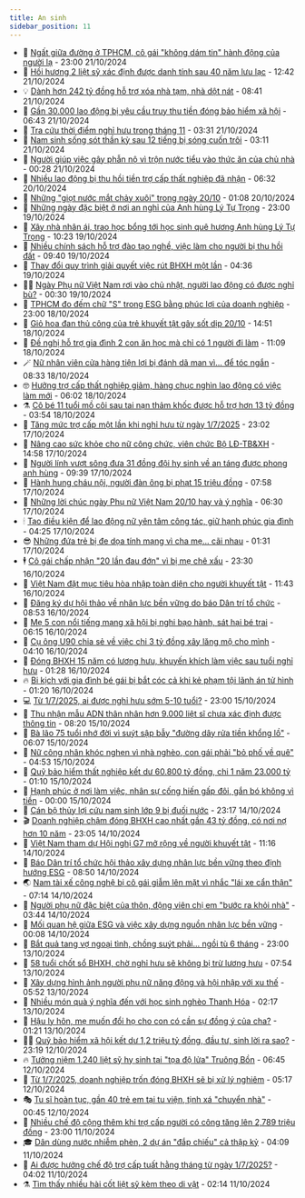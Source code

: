 ```yaml
---
title: An sinh
sidebar_position: 11
---
```


<!-- dantri-an-sinh:START -->
- 👺 [Ngất giữa đường ở TPHCM, cô gái &quot;không dám tin&quot; hành động của người lạ](https://dantri.com.vn/an-sinh/ngat-giua-duong-o-tphcm-co-gai-khong-dam-tin-hanh-dong-cua-nguoi-la-20241021160645110.htm) - 23:00 21/10/2024
- 👀 [Hồi hương 2 liệt sỹ xác định được danh tính sau 40 năm lưu lạc](https://dantri.com.vn/an-sinh/hoi-huong-2-liet-sy-xac-dinh-duoc-danh-tinh-sau-40-nam-luu-lac-20241021172549019.htm) - 12:42 21/10/2024
- 💡 [Dành hơn 242 tỷ đồng hỗ trợ xóa nhà tạm, nhà dột nát](https://dantri.com.vn/an-sinh/danh-hon-242-ty-dong-ho-tro-xoa-nha-tam-nha-dot-nat-20241021104850109.htm) - 08:41 21/10/2024
- 💄 [Gần 30.000 lao động bị yêu cầu truy thu tiền đóng bảo hiểm xã hội](https://dantri.com.vn/an-sinh/gan-30000-lao-dong-bi-yeu-cau-truy-thu-tien-dong-bao-hiem-xa-hoi-20241021123429240.htm) - 06:43 21/10/2024
- 🧠 [Tra cứu thời điểm nghỉ hưu trong tháng 11](https://dantri.com.vn/an-sinh/tra-cuu-thoi-diem-nghi-huu-trong-thang-11-20241021062120500.htm) - 03:31 21/10/2024
- 🫣 [Nam sinh sống sót thần kỳ sau 12 tiếng bị sóng cuốn trôi](https://dantri.com.vn/an-sinh/nam-sinh-song-sot-than-ky-sau-12-tieng-bi-song-cuon-troi-20241019153413724.htm) - 03:11 21/10/2024
- 🥸 [Người giúp việc gây phẫn nộ vì trộn nước tiểu vào thức ăn của chủ nhà](https://dantri.com.vn/an-sinh/nguoi-giup-viec-gay-phan-no-vi-tron-nuoc-tieu-vao-thuc-an-cua-chu-nha-20241021001552281.htm) - 00:28 21/10/2024
- 🤭 [Nhiều lao động bị thu hồi tiền trợ cấp thất nghiệp đã nhận](https://dantri.com.vn/an-sinh/nhieu-lao-dong-bi-thu-hoi-tien-tro-cap-that-nghiep-da-nhan-20241018182945911.htm) - 06:32 20/10/2024
- 💂 [Những &quot;giọt nước mắt chảy xuôi&quot; trong ngày 20/10](https://dantri.com.vn/an-sinh/nhung-giot-nuoc-mat-chay-xuoi-trong-ngay-2010-20241019234607498.htm) - 01:08 20/10/2024
- 🦣 [Những ngày đặc biệt ở nơi an nghỉ của Anh hùng Lý Tự Trọng](https://dantri.com.vn/an-sinh/nhung-ngay-dac-biet-o-noi-an-nghi-cua-anh-hung-ly-tu-trong-20241015100708684.htm) - 23:00 19/10/2024
- 🧰 [Xây nhà nhân ái, trao học bổng tới học sinh quê hương Anh hùng Lý Tự Trọng](https://dantri.com.vn/an-sinh/xay-nha-nhan-ai-trao-hoc-bong-toi-hoc-sinh-que-huong-anh-hung-ly-tu-trong-20241019164628751.htm) - 10:23 19/10/2024
- 🤩 [Nhiều chính sách hỗ trợ đào tạo nghề, việc làm cho người bị thu hồi đất](https://dantri.com.vn/an-sinh/nhieu-chinh-sach-ho-tro-dao-tao-nghe-viec-lam-cho-nguoi-bi-thu-hoi-dat-20241019155556851.htm) - 09:40 19/10/2024
- 🤖 [Thay đổi quy trình giải quyết việc rút BHXH một lần](https://dantri.com.vn/an-sinh/thay-doi-quy-trinh-giai-quyet-viec-rut-bhxh-mot-lan-20241017144424274.htm) - 04:36 19/10/2024
- 🧑‍💻 [Ngày Phụ nữ Việt Nam rơi vào chủ nhật, người lao động có được nghỉ bù?](https://dantri.com.vn/an-sinh/ngay-phu-nu-viet-nam-roi-vao-chu-nhat-nguoi-lao-dong-co-duoc-nghi-bu-20241018170645309.htm) - 00:30 19/10/2024
- 🦍 [TPHCM đo đếm chữ &quot;S&quot; trong ESG bằng phúc lợi của doanh nghiệp](https://dantri.com.vn/an-sinh/tphcm-do-dem-chu-s-trong-esg-bang-phuc-loi-cua-doanh-nghiep-20241016180112612.htm) - 23:00 18/10/2024
- 🦆 [Giỏ hoa đan thủ công của trẻ khuyết tật gây sốt dịp 20/10](https://dantri.com.vn/an-sinh/gio-hoa-dan-thu-cong-cua-tre-khuyet-tat-gay-sot-dip-2010-20241018215120778.htm) - 14:51 18/10/2024
- 🌊 [Đề nghị hỗ trợ gia đình 2 con ăn học mà chỉ có 1 người đi làm](https://dantri.com.vn/an-sinh/de-nghi-ho-tro-gia-dinh-2-con-an-hoc-ma-chi-co-1-nguoi-di-lam-20241018175358390.htm) - 11:09 18/10/2024
- 🪄 [Nữ nhân viên cửa hàng tiện lợi bị đánh dã man vì… để tóc ngắn](https://dantri.com.vn/an-sinh/nu-nhan-vien-cua-hang-tien-loi-bi-danh-da-man-vi-de-toc-ngan-20241018145452133.htm) - 08:33 18/10/2024
- 🤓 [Hưởng trợ cấp thất nghiệp giảm, hàng chục nghìn lao động có việc làm mới](https://dantri.com.vn/lao-dong-viec-lam/huong-tro-cap-that-nghiep-giam-hang-chuc-nghin-lao-dong-co-viec-lam-moi-20241018121253669.htm) - 06:02 18/10/2024
- ⚗️ [Cô bé 11 tuổi mồ côi sau tai nạn thảm khốc được hỗ trợ hơn 13 tỷ đồng](https://dantri.com.vn/an-sinh/co-be-11-tuoi-mo-coi-sau-tai-nan-tham-khoc-duoc-ho-tro-hon-13-ty-dong-20241016153448818.htm) - 03:54 18/10/2024
- 💃 [Tăng mức trợ cấp một lần khi nghỉ hưu từ ngày 1/7/2025](https://dantri.com.vn/an-sinh/tang-muc-tro-cap-mot-lan-khi-nghi-huu-tu-ngay-172025-20241018051340735.htm) - 23:02 17/10/2024
- 💼 [Nâng cao sức khỏe cho nữ công chức, viên chức Bộ LĐ-TB&amp;XH](https://dantri.com.vn/an-sinh/nang-cao-suc-khoe-cho-nu-cong-chuc-vien-chuc-bo-ld-tbxh-20241017213915874.htm) - 14:58 17/10/2024
- 🤖 [Người lính vượt sông đưa 31 đồng đội hy sinh về an táng được phong anh hùng](https://dantri.com.vn/an-sinh/nguoi-linh-vuot-song-dua-31-dong-doi-hy-sinh-ve-an-tang-duoc-phong-anh-hung-20241017154746569.htm) - 09:39 17/10/2024
- 🧐 [Hành hung cháu nội, người đàn ông bị phạt 15 triệu đồng](https://dantri.com.vn/an-sinh/hanh-hung-chau-noi-nguoi-dan-ong-bi-phat-15-trieu-dong-20241017142744510.htm) - 07:58 17/10/2024
- 💯 [Những lời chúc ngày Phụ nữ Việt Nam 20/10 hay và ý nghĩa](https://dantri.com.vn/an-sinh/nhung-loi-chuc-ngay-phu-nu-viet-nam-2010-hay-va-y-nghia-20241017113537944.htm) - 06:30 17/10/2024
- 🕯 [Tạo điều kiện để lao động nữ yên tâm công tác, giữ hạnh phúc gia đình](https://dantri.com.vn/an-sinh/tao-dieu-kien-de-lao-dong-nu-yen-tam-cong-tac-giu-hanh-phuc-gia-dinh-20241017094530201.htm) - 04:25 17/10/2024
- 😎 [Những đứa trẻ bị đe dọa tính mạng vì cha mẹ... cãi nhau](https://dantri.com.vn/an-sinh/nhung-dua-tre-bi-de-doa-tinh-mang-vi-cha-me-cai-nhau-20241016224725384.htm) - 01:31 17/10/2024
- 🕴 [Cô gái chấp nhận &quot;20 lần đau đớn&quot; vì bị mẹ chê xấu](https://dantri.com.vn/an-sinh/co-gai-chap-nhan-20-lan-dau-don-vi-bi-me-che-xau-20241016175127567.htm) - 23:30 16/10/2024
- 🤖 [Việt Nam đặt mục tiêu hòa nhập toàn diện cho người khuyết tật](https://dantri.com.vn/an-sinh/viet-nam-dat-muc-tieu-hoa-nhap-toan-dien-cho-nguoi-khuyet-tat-20241016180159597.htm) - 11:43 16/10/2024
- 🤡 [Đăng ký dự hội thảo về nhân lực bền vững do báo Dân trí tổ chức](https://dantri.com.vn/an-sinh/dang-ky-du-hoi-thao-ve-nhan-luc-ben-vung-do-bao-dan-tri-to-chuc-20241016150346260.htm) - 08:53 16/10/2024
- 💪 [Mẹ 5 con nổi tiếng mạng xã hội bị nghi bạo hành, sát hại bé trai](https://dantri.com.vn/an-sinh/me-5-con-noi-tieng-mang-xa-hoi-bi-nghi-bao-hanh-sat-hai-be-trai-20241016102840476.htm) - 06:15 16/10/2024
- 🌝 [Cụ ông U90 chia sẻ về việc chi 3 tỷ đồng xây lăng mộ cho mình](https://dantri.com.vn/an-sinh/cu-ong-u90-chia-se-ve-viec-chi-3-ty-dong-xay-lang-mo-cho-minh-20241015160539459.htm) - 04:10 16/10/2024
- 🤩 [Đóng BHXH 15 năm có lương hưu, khuyến khích làm việc sau tuổi nghỉ hưu](https://dantri.com.vn/an-sinh/dong-bhxh-15-nam-co-luong-huu-khuyen-khich-lam-viec-sau-tuoi-nghi-huu-20241015220155983.htm) - 01:28 16/10/2024
- 🔥 [Bi kịch với gia đình bé gái bị bắt cóc cả khi kẻ phạm tội lãnh án tử hình](https://dantri.com.vn/an-sinh/bi-kich-voi-gia-dinh-be-gai-bi-bat-coc-ca-khi-ke-pham-toi-lanh-an-tu-hinh-20241015235948715.htm) - 01:20 16/10/2024
- 💻 [Từ 1/7/2025, ai được nghỉ hưu sớm 5-10 tuổi?](https://dantri.com.vn/an-sinh/tu-172025-ai-duoc-nghi-huu-som-5-10-tuoi-20241014045311467.htm) - 23:00 15/10/2024
- 💄 [Thu nhận mẫu ADN thân nhân hơn 9.000 liệt sĩ chưa xác định được thông tin](https://dantri.com.vn/an-sinh/thu-nhan-mau-adn-than-nhan-hon-9000-liet-si-chua-xac-dinh-duoc-thong-tin-20241015144552960.htm) - 08:20 15/10/2024
- 🦆 [Bà lão 75 tuổi nhớ đời vì suýt sập bẫy &quot;đường dây rửa tiền khổng lồ&quot;](https://dantri.com.vn/an-sinh/ba-lao-75-tuoi-nho-doi-vi-suyt-sap-bay-duong-day-rua-tien-khong-lo-20241015111906948.htm) - 06:07 15/10/2024
- 🐲 [Nữ công nhân khóc nghẹn vì nhà nghèo, con gái phải &quot;bỏ phố về quê&quot;](https://dantri.com.vn/an-sinh/nu-cong-nhan-khoc-nghen-vi-nha-ngheo-con-gai-phai-bo-pho-ve-que-20241014131348755.htm) - 04:53 15/10/2024
- 🥷 [Quỹ bảo hiểm thất nghiệp kết dư 60.800 tỷ đồng, chi 1 năm 23.000 tỷ](https://dantri.com.vn/an-sinh/quy-bao-hiem-that-nghiep-ket-du-60800-ty-dong-chi-1-nam-23000-ty-20241014212347920.htm) - 01:10 15/10/2024
- 💯 [Hạnh phúc ở nơi làm việc, nhân sự cống hiến gấp đôi, gắn bó không vì tiền](https://dantri.com.vn/an-sinh/hanh-phuc-o-noi-lam-viec-nhan-su-cong-hien-gap-doi-gan-bo-khong-vi-tien-20241014182426940.htm) - 00:00 15/10/2024
- 🧐 [Cán bộ thủy lợi cứu nam sinh lớp 9 bị đuối nước](https://dantri.com.vn/an-sinh/can-bo-thuy-loi-cuu-nam-sinh-lop-9-bi-duoi-nuoc-20241015001658272.htm) - 23:17 14/10/2024
- 🎬 [Doanh nghiệp chậm đóng BHXH cao nhất gần 43 tỷ đồng, có nơi nợ hơn 10 năm](https://dantri.com.vn/an-sinh/doanh-nghiep-cham-dong-bhxh-cao-nhat-gan-43-ty-dong-co-noi-no-hon-10-nam-20241014033550828.htm) - 23:05 14/10/2024
- 🦍 [Việt Nam tham dự Hội nghị G7 mở rộng về người khuyết tật](https://dantri.com.vn/an-sinh/viet-nam-tham-du-hoi-nghi-g7-mo-rong-ve-nguoi-khuyet-tat-20241014172215736.htm) - 11:16 14/10/2024
- 🫶 [Báo Dân trí tổ chức hội thảo xây dựng nhân lực bền vững theo định hướng ESG](https://dantri.com.vn/an-sinh/bao-dan-tri-to-chuc-hoi-thao-xay-dung-nhan-luc-ben-vung-theo-dinh-huong-esg-20241014152048824.htm) - 08:50 14/10/2024
- 🌏 [Nam tài xế công nghệ bị cô gái giẫm lên mặt vì nhắc &quot;lái xe cẩn thận&quot;](https://dantri.com.vn/an-sinh/nam-tai-xe-cong-nghe-bi-co-gai-giam-len-mat-vi-nhac-lai-xe-can-than-20241014140215692.htm) - 07:14 14/10/2024
- 🫣 [Người phụ nữ đặc biệt của thôn, động viên chị em &quot;bước ra khỏi nhà&quot;](https://dantri.com.vn/an-sinh/nguoi-phu-nu-dac-biet-cua-thon-dong-vien-chi-em-buoc-ra-khoi-nha-20241013172610769.htm) - 03:44 14/10/2024
- 🥰 [Mối quan hệ giữa ESG và việc xây dựng nguồn nhân lực bền vững](https://dantri.com.vn/an-sinh/moi-quan-he-giua-esg-va-viec-xay-dung-nguon-nhan-luc-ben-vung-20241014060830975.htm) - 00:08 14/10/2024
- 🎊 [Bắt quả tang vợ ngoại tình, chồng suýt phải... ngồi tù 6 tháng](https://dantri.com.vn/an-sinh/bat-qua-tang-vo-ngoai-tinh-chong-suyt-phai-ngoi-tu-6-thang-20241013154759630.htm) - 23:00 13/10/2024
- 💄 [58 tuổi chốt sổ BHXH, chờ nghỉ hưu sẽ không bị trừ lương hưu](https://dantri.com.vn/an-sinh/58-tuoi-chot-so-bhxh-cho-nghi-huu-se-khong-bi-tru-luong-huu-20241012173252960.htm) - 07:54 13/10/2024
- 👹 [Xây dựng hình ảnh người phụ nữ năng động và hội nhập với xu thế](https://dantri.com.vn/an-sinh/xay-dung-hinh-anh-nguoi-phu-nu-nang-dong-va-hoi-nhap-voi-xu-the-20241013121905735.htm) - 05:52 13/10/2024
- 💯 [Nhiều món quà ý nghĩa đến với học sinh nghèo Thanh Hóa](https://dantri.com.vn/an-sinh/nhieu-mon-qua-y-nghia-den-voi-hoc-sinh-ngheo-thanh-hoa-20241013075003895.htm) - 02:17 13/10/2024
- 📝 [Hậu ly hôn, mẹ muốn đổi họ cho con có cần sự đồng ý của cha?](https://dantri.com.vn/an-sinh/hau-ly-hon-me-muon-doi-ho-cho-con-co-can-su-dong-y-cua-cha-20241011152240062.htm) - 01:21 13/10/2024
- 👨‍🏫 [Quỹ bảo hiểm xã hội kết dư 1,2 triệu tỷ đồng, đầu tư, sinh lời ra sao?](https://dantri.com.vn/an-sinh/quy-bao-hiem-xa-hoi-ket-du-12-trieu-ty-dong-dau-tu-sinh-loi-ra-sao-20241012090329776.htm) - 23:19 12/10/2024
- 🔥 [Tưởng niệm 1.240 liệt sỹ hy sinh tại &quot;tọa độ lửa&quot; Truông Bồn](https://dantri.com.vn/an-sinh/tuong-niem-1240-liet-sy-hy-sinh-tai-toa-do-lua-truong-bon-20241012104742770.htm) - 06:45 12/10/2024
- 🧰 [Từ 1/7/2025, doanh nghiệp trốn đóng BHXH sẽ bị xử lý nghiêm](https://dantri.com.vn/an-sinh/tu-172025-doanh-nghiep-tron-dong-bhxh-se-bi-xu-ly-nghiem-20241011184823402.htm) - 05:17 12/10/2024
- 🎭 [Tu sĩ hoàn tục, gần 40 trẻ em tại tu viện, tịnh xá &quot;chuyển nhà&quot;](https://dantri.com.vn/an-sinh/tu-si-hoan-tuc-gan-40-tre-em-tai-tu-vien-tinh-xa-chuyen-nha-20241011181759044.htm) - 00:45 12/10/2024
- 🔭 [Nhiều chế độ cộng thêm khi trợ cấp người có công tăng lên 2,789 triệu đồng](https://dantri.com.vn/an-sinh/nhieu-che-do-cong-them-khi-tro-cap-nguoi-co-cong-tang-len-2789-trieu-dong-20241011134110535.htm) - 23:00 11/10/2024
- 🎓 [Dân dùng nước nhiễm phèn, 2 dự án &quot;đắp chiếu&quot; cả thập kỷ](https://dantri.com.vn/an-sinh/dan-dung-nuoc-nhiem-phen-2-du-an-dap-chieu-ca-thap-ky-20241011085942201.htm) - 04:09 11/10/2024
- 🦅 [Ai được hưởng chế độ trợ cấp tuất hằng tháng từ ngày 1/7/2025?](https://dantri.com.vn/an-sinh/ai-duoc-huong-che-do-tro-cap-tuat-hang-thang-tu-ngay-172025-20241011095218533.htm) - 04:02 11/10/2024
- ⚗️ [Tìm thấy nhiều hài cốt liệt sỹ kèm theo di vật](https://dantri.com.vn/an-sinh/tim-thay-nhieu-hai-cot-liet-sy-kem-theo-di-vat-20241011082208825.htm) - 02:14 11/10/2024<!-- dantri-an-sinh:END -->

